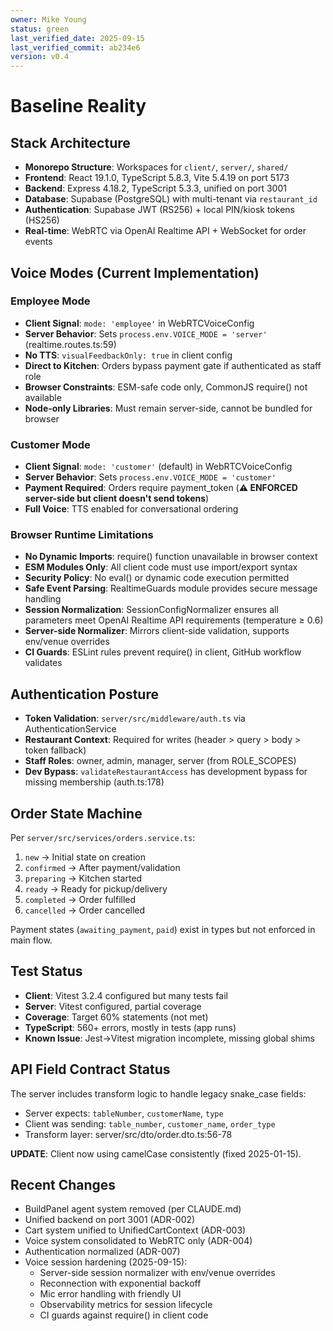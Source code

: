 ```yaml
---
owner: Mike Young
status: green
last_verified_date: 2025-09-15
last_verified_commit: ab234e6
version: v0.4
---
```


# Baseline Reality

## Stack Architecture

- **Monorepo Structure**: Workspaces for `client/`, `server/`, `shared/`
- **Frontend**: React 19.1.0, TypeScript 5.8.3, Vite 5.4.19 on port 5173
- **Backend**: Express 4.18.2, TypeScript 5.3.3, unified on port 3001
- **Database**: Supabase (PostgreSQL) with multi-tenant via `restaurant_id`
- **Authentication**: Supabase JWT (RS256) + local PIN/kiosk tokens (HS256)
- **Real-time**: WebRTC via OpenAI Realtime API + WebSocket for order events

## Voice Modes (Current Implementation)

### Employee Mode
- **Client Signal**: `mode: 'employee'` in WebRTCVoiceConfig
- **Server Behavior**: Sets `process.env.VOICE_MODE = 'server'` (realtime.routes.ts:59)
- **No TTS**: `visualFeedbackOnly: true` in client config
- **Direct to Kitchen**: Orders bypass payment gate if authenticated as staff role
- **Browser Constraints**: ESM-safe code only, CommonJS require() not available
- **Node-only Libraries**: Must remain server-side, cannot be bundled for browser

### Customer Mode
- **Client Signal**: `mode: 'customer'` (default) in WebRTCVoiceConfig
- **Server Behavior**: Sets `process.env.VOICE_MODE = 'customer'`
- **Payment Required**: Orders require payment_token (**⚠️ ENFORCED server-side but client doesn't send tokens**)
- **Full Voice**: TTS enabled for conversational ordering

### Browser Runtime Limitations
- **No Dynamic Imports**: require() function unavailable in browser context
- **ESM Modules Only**: All client code must use import/export syntax
- **Security Policy**: No eval() or dynamic code execution permitted
- **Safe Event Parsing**: RealtimeGuards module provides secure message handling
- **Session Normalization**: SessionConfigNormalizer ensures all parameters meet OpenAI Realtime API requirements (temperature ≥ 0.6)
- **Server-side Normalizer**: Mirrors client-side validation, supports env/venue overrides
- **CI Guards**: ESLint rules prevent require() in client, GitHub workflow validates

## Authentication Posture

- **Token Validation**: `server/src/middleware/auth.ts` via AuthenticationService
- **Restaurant Context**: Required for writes (header > query > body > token fallback)
- **Staff Roles**: owner, admin, manager, server (from ROLE_SCOPES)
- **Dev Bypass**: `validateRestaurantAccess` has development bypass for missing membership (auth.ts:178)

## Order State Machine

Per `server/src/services/orders.service.ts`:
1. `new` → Initial state on creation
2. `confirmed` → After payment/validation
3. `preparing` → Kitchen started
4. `ready` → Ready for pickup/delivery
5. `completed` → Order fulfilled
6. `cancelled` → Order cancelled

Payment states (`awaiting_payment`, `paid`) exist in types but not enforced in main flow.

## Test Status

- **Client**: Vitest 3.2.4 configured but many tests fail
- **Server**: Vitest configured, partial coverage
- **Coverage**: Target 60% statements (not met)
- **TypeScript**: 560+ errors, mostly in tests (app runs)
- **Known Issue**: Jest→Vitest migration incomplete, missing global shims

## API Field Contract Status

The server includes transform logic to handle legacy snake_case fields:
- Server expects: `tableNumber`, `customerName`, `type`
- Client was sending: `table_number`, `customer_name`, `order_type`
- Transform layer: server/src/dto/order.dto.ts:56-78

**UPDATE**: Client now using camelCase consistently (fixed 2025-01-15).

## Recent Changes

- BuildPanel agent system removed (per CLAUDE.md)
- Unified backend on port 3001 (ADR-002)
- Cart system unified to UnifiedCartContext (ADR-003)
- Voice system consolidated to WebRTC only (ADR-004)
- Authentication normalized (ADR-007)
- Voice session hardening (2025-09-15):
  - Server-side session normalizer with env/venue overrides
  - Reconnection with exponential backoff
  - Mic error handling with friendly UI
  - Observability metrics for session lifecycle
  - CI guards against require() in client code